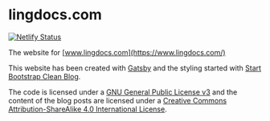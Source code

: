 # lingdocs.com

[![Netlify Status](https://api.netlify.com/api/v1/badges/c2b53731-c3ef-4662-bc1e-2311d5461086/deploy-status)](https://app.netlify.com/sites/lingdocs/deploys)

The website for [www.lingdocs.com](https://www.lingdocs.com/)

This website has been created with [Gatsby](https://www.gatsbyjs.com/) and the styling started with [Start Bootstrap Clean Blog](https://startbootstrap.com/themes/clean-blog/).

The code is licensed under a [GNU General Public License v3](https://www.gnu.org/licenses/gpl-3.0.en.html) and the content of the blog posts are licensed under a [ Creative Commons Attribution-ShareAlike 4.0 International License](https://creativecommons.org/licenses/by-sa/4.0/).
